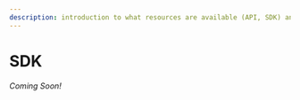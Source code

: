 ```yaml
---
description: introduction to what resources are available (API, SDK) and links & GitHub
---
```


# SDK

_Coming Soon!_
